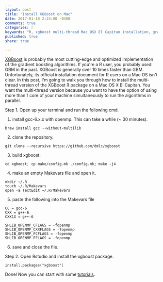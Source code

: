 ```yaml
---
layout: post
title: "Install XGBoost on Mac"
date: 2017-01-18 2:24:00 -0400
comments: true
categories: r
keywords: "R, xgboost multi-thread Mac OSX El Capitan installation, gradient boosting, GBM"
published: true
share: true

---
```


[XGBoost](https://xgboost.readthedocs.io/en/latest/) is probably the most cutting-edge and optimized implementation of the gradient boosting algorithms. If you're a R user, you probably used GBM in the past. XGBoost is generally over 10 times faster than GBM. Unfortunately, its official installation document for R users on a Mac OS isn't clear. In this post, I'm going to walk you through how to install the multi-thread version of the XGBoost R package on a Mac OS X El Capitan. You want the multi-thread version because you want to have the option of using more than 1 core of your machine simultaneously to run the algorithms in parallel.

Step 1. Open up your terminal and run the following cmd.

1. install gcc-6.x.x with openmp. This can take a while (~ 30 minutes).

`brew install gcc --without-multilib`

2. clone the repository.

`git clone --recursive https://github.com/dmlc/xgboost`

3. build xgboost.

`cd xgboost; cp make/config.mk ./config.mk; make -j4`

4. make an empty Makevars file and open it.

```
mkdir ~/.R
touch ~/.R/Makevars
open -a TextEdit ~/.R/Makevars
```

5. paste the following into the Makevars file

```
CC = gcc-6
CXX = g++-6
CXX1X = g++-6

SHLIB_OPENMP_CFLAGS = -fopenmp
SHLIB_OPENMP_CXXFLAGS = -fopenmp
SHLIB_OPENMP_FCFLAGS = -fopenmp
SHLIB_OPENMP_FFLAGS = -fopenmp
```

6. save and close the file.

Step 2. Open Rstudio and install the xgboost package.

`install.packages("xgboost")`

Done! Now you can start with some [tutorials](https://xgboost.readthedocs.io/en/latest/tutorials/index.html). 